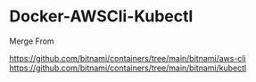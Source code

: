 # Docker-AWSCli-Kubectl 

Merge From

https://github.com/bitnami/containers/tree/main/bitnami/aws-cli
https://github.com/bitnami/containers/tree/main/bitnami/kubectl
